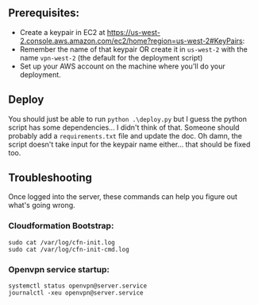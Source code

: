 ## Prerequisites:
* Create a keypair in EC2 at https://us-west-2.console.aws.amazon.com/ec2/home?region=us-west-2#KeyPairs:
* Remember the name of that keypair OR create it in `us-west-2` with the name `vpn-west-2` (the default for the deployment script)
* Set up your AWS account on the machine where you'll do your deployment.

## Deploy
You should just be able to run `python .\deploy.py` but I guess the python script has some dependencies... I didn't think of that. Someone should probably add a `requirements.txt` file and update the doc. Oh damn, the script doesn't take input for the keypair name either... that should be fixed too.

## Troubleshooting
Once logged into the server, these commands can help you figure out what's going wrong.

### Cloudformation Bootstrap:
```
sudo cat /var/log/cfn-init.log
sudo cat /var/log/cfn-init-cmd.log
```

### Openvpn service startup:
```
systemctl status openvpn@server.service
journalctl -xeu openvpn@server.service
```
